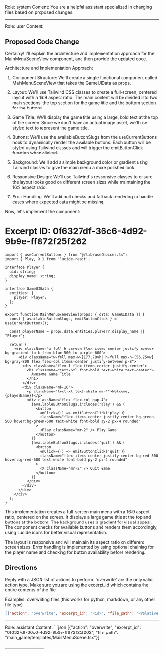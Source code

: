 Role: system
Content: You are a helpful assistant specialized in changing files based on proposed changes.
__________________
Role: user
Content: 
## Proposed Code Change
Certainly! I'll explain the architecture and implementation approach for the MainMenuSceneView component, and then provide the updated code.

Architecture and Implementation Approach:

1. Component Structure:
   We'll create a single functional component called MainMenuSceneView that takes the GameUIData as props.

2. Layout:
   We'll use Tailwind CSS classes to create a full-screen, centered layout with a 16:9 aspect ratio. The main content will be divided into two main sections: the top section for the game title and the bottom section for the buttons.

3. Game Title:
   We'll display the game title using a large, bold text at the top of the screen. Since we don't have an actual image asset, we'll use styled text to represent the game title.

4. Buttons:
   We'll use the availableButtonSlugs from the useCurrentButtons hook to dynamically render the available buttons. Each button will be styled using Tailwind classes and will trigger the emitButtonClick function when clicked.

5. Background:
   We'll add a simple background color or gradient using Tailwind classes to give the main menu a more polished look.

6. Responsive Design:
   We'll use Tailwind's responsive classes to ensure the layout looks good on different screen sizes while maintaining the 16:9 aspect ratio.

7. Error Handling:
   We'll add null checks and fallback rendering to handle cases where expected data might be missing.

Now, let's implement the component:

# Excerpt ID: 0f6327df-36c6-4d92-9b9e-ff872f25f262
```tsx main_game/templates/MainMenuScene.tsx
import { useCurrentButtons } from "@/lib/useChoices.ts";
import { Play, X } from 'lucide-react';

interface Player {
  uid: string;
  display_name: string;
}

interface GameUIData {
  entities: {
    player: Player;
  };
}

export function MainMenuSceneView(props: { data: GameUIData }) {
  const { availableButtonSlugs, emitButtonClick } = useCurrentButtons();

  const playerName = props.data.entities.player?.display_name || "Player";

  return (
    <div className="w-full h-screen flex items-center justify-center bg-gradient-to-b from-blue-500 to-purple-600">
      <div className="w-full max-w-[177.78vh] h-full max-h-[56.25vw] bg-gray-800 flex flex-col items-center justify-between p-8">
        <div className="flex-1 flex items-center justify-center">
          <h1 className="text-6xl font-bold text-white text-center">
            Awesome Game Title
          </h1>
        </div>
        <div className="mb-16">
          <p className="text-xl text-white mb-4">Welcome, {playerName}!</p>
          <div className="flex flex-col gap-4">
            {availableButtonSlugs.includes('play') && (
              <button
                onClick={() => emitButtonClick('play')}
                className="flex items-center justify-center bg-green-500 hover:bg-green-600 text-white font-bold py-2 px-4 rounded"
              >
                <Play className="mr-2" /> Play Game
              </button>
            )}
            {availableButtonSlugs.includes('quit') && (
              <button
                onClick={() => emitButtonClick('quit')}
                className="flex items-center justify-center bg-red-500 hover:bg-red-600 text-white font-bold py-2 px-4 rounded"
              >
                <X className="mr-2" /> Quit Game
              </button>
            )}
          </div>
        </div>
      </div>
    </div>
  );
}
```

This implementation creates a full-screen main menu with a 16:9 aspect ratio, centered on the screen. It displays a large game title at the top and buttons at the bottom. The background uses a gradient for visual appeal. The component checks for available buttons and renders them accordingly, using Lucide icons for better visual representation.

The layout is responsive and will maintain its aspect ratio on different screen sizes. Error handling is implemented by using optional chaining for the player name and checking for button availability before rendering.

## Directions
Reply with a JSON list of actions to perform. 'overwrite' are the only valid action type. 
Make sure you are using the excerpt_id which contains the entire contents of the file

Examples:
overwriting files (this works for python, markdown, or any other file type)
```json output_example1
[{"action": "overwrite", "excerpt_id": "<id>", "file_path": "<relative file path>"}]
```

__________________
Role: assistant
Content: ```json
[{"action": "overwrite", "excerpt_id": "0f6327df-36c6-4d92-9b9e-ff872f25f262", "file_path": "main_game/templates/MainMenuScene.tsx"}]
```
__________________
